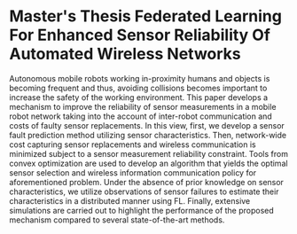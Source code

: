 # Master's Thesis Federated Learning For Enhanced Sensor Reliability Of Automated Wireless Networks 

Autonomous mobile robots working in-proximity humans and objects is becoming frequent and thus, avoiding collisions becomes important to
increase the safety of the working environment. This paper develops a mechanism to improve the reliability of sensor measurements in a mobile
robot network taking into the account of inter-robot communication and costs of faulty sensor replacements. In this view, first, we develop a sensor
fault prediction method utilizing sensor characteristics. Then, network-wide cost capturing sensor replacements and wireless communication is minimized
subject to a sensor measurement reliability constraint. Tools from convex optimization are used to develop an algorithm that yields the optimal sensor
selection and wireless information communication policy for aforementioned problem. Under the absence of prior knowledge on sensor characteristics,
we utilize observations of sensor failures to estimate their characteristics in a distributed manner using FL. Finally, extensive simulations
are carried out to highlight the performance of the proposed mechanism compared to several state-of-the-art methods.
